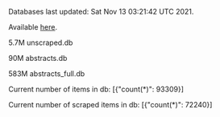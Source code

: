 Databases last updated: Sat Nov 13 03:21:42 UTC 2021. 

Available [here](https://github.com/cbeauhilton/ash-db/releases).

5.7M	unscraped.db

90M	abstracts.db

583M	abstracts_full.db

Current number of items in db:
[{"count(*)": 93309}]

Current number of scraped items in db:
[{"count(*)": 72240}]
